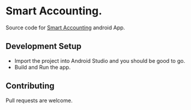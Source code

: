 # Smart Accounting.

Source code for [Smart Accounting](https://play.google.com/store/apps/details?id=help.smartbusiness.smartaccounting) android App. 

## Development Setup

- Import the project into Android Studio and you should be good to go.
- Build and Run the app.

## Contributing

Pull requests are welcome.